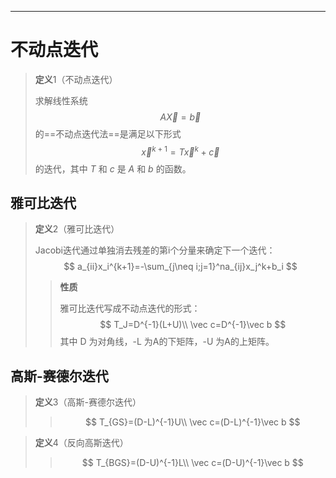 ----

# 不动点迭代

> **定义**1（不动点迭代）
>
> 求解线性系统
> $$
> A\vec X=\vec b
> $$
> 的==不动点迭代法==是满足以下形式
> $$
> \vec x^{k+1}=T\vec x^k+\vec c
> $$
> 的迭代，其中 $T$ 和 $c$ 是 $A$ 和 $b$ 的函数。

## 雅可比迭代

> **定义**2（雅可比迭代）
>
> Jacobi迭代通过单独消去残差的第i个分量来确定下一个迭代：
> $$
> a_{ii}x_i^{k+1}=-\sum_{j\neq i;j=1}^na_{ij}x_j^k+b_i
> $$
>
> > **性质**
> >
> > 雅可比迭代写成不动点迭代的形式：
> > $$
> > T_J=D^{-1}(L+U)\\
> > \vec c=D^{-1}\vec b
> > $$
> > 其中 D 为对角线，-L 为A的下矩阵，-U 为A的上矩阵。

## 高斯-赛德尔迭代

> **定义**3（高斯-赛德尔迭代）
>
> 
>
> > $$
> > T_{GS}=(D-L)^{-1}U\\
> > \vec c=(D-L)^{-1}\vec b
> > $$

> **定义**4（反向高斯迭代）
>
> > $$
> > T_{BGS}=(D-U)^{-1}L\\
> > \vec c=(D-U)^{-1}\vec b
> > $$
> >
> > 

